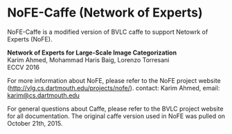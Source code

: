 # NoFE-Caffe (Network of Experts)

NoFE-Caffe is a modified version of BVLC caffe to support Netowrk of Experts (NoFE). 

<b>Network of Experts for Large-Scale Image Categorization</b><br>
Karim Ahmed, Mohammad Haris Baig, Lorenzo Torresani <br>
ECCV 2016 



For more information about NoFE, please refer to the NoFE project website (http://vlg.cs.dartmouth.edu/projects/nofe/).
contact: Karim Ahmed, email: karim@cs.dartmouth.edu





For general questions about Caffe, please refer to the BVLC project website for all documentation.
The original caffe version used in NoFE was pulled on October 21th, 2015. 
